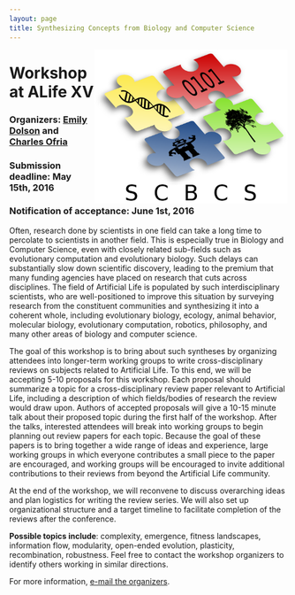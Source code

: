 ```yaml
---
layout: page
title: Synthesizing Concepts from Biology and Computer Science
---
```

<img src="SCBCSLogo.png" align="right" alt="Logo" width="350">

# Workshop at ALife XV

### Organizers: [Emily Dolson](http://www.EmilyLDolson.com) and [Charles Ofria](http://www.ofria.com)

### Submission deadline: May 15th, 2016

### Notification of acceptance: June 1st, 2016

Often, research done by scientists in one field can take a long time to percolate to scientists in another field. This is especially true in Biology and Computer Science, even with closely related sub-fields such as evolutionary computation and evolutionary biology. Such delays can substantially slow down scientific discovery, leading to the premium that many funding agencies have placed on research that cuts across disciplines. The field of Artificial Life is populated by such interdisciplinary scientists, who are well-positioned to improve this situation by surveying research from the constituent communities and synthesizing it into a coherent whole, including evolutionary biology, ecology, animal behavior, molecular biology, evolutionary computation, robotics, philosophy, and many other areas of biology and computer science.

The goal of this workshop is to bring about such syntheses by organizing attendees into longer-term working groups to write cross-disciplinary reviews on subjects related to Artificial Life. To this end, we will be accepting 5-10 proposals for this workshop. Each proposal should summarize a topic for a cross-disciplinary review paper relevant to Artificial Life, including a description of which fields/bodies of research the review would draw upon. Authors of accepted proposals will give a 10-15 minute talk about their proposed topic during the first half of the workshop. After the talks, interested attendees will break into working groups to begin planning out review papers for each topic. Because the goal of these papers is to bring together a wide range of ideas and experience, large working groups in which everyone contributes a small piece to the paper are encouraged, and working groups will be encouraged to invite additional contributions to their reviews from beyond the Artificial Life community.

At the end of the workshop, we will reconvene to discuss overarching ideas and plan logistics for writing the review series. We will also set up organizational structure and a target timeline to facilitate completion of the reviews after the conference.

**Possible topics include**: complexity, emergence, fitness landscapes, information flow, modularity, open-ended evolution, plasticity, recombination, robustness.  Feel free to contact the workshop organizers to identify others working in similar directions.

For more information, [e-mail the organizers](mailto:dolsonem@msu.edu).
